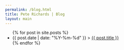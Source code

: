 ```yaml
---
permalink: /blog.html
title: Pete Richards | Blog
layout: main
---
```

<div class="posts">
  <ul>
  {% for post in site.posts %}
    <li>
      <span>{{ post.date | date: "%Y-%m-%d" }} ></span>
      <a href="{{ post.url }}"> {{ post.title }}</a>
    </li>
  {% endfor %}
  </ul>  
</div>